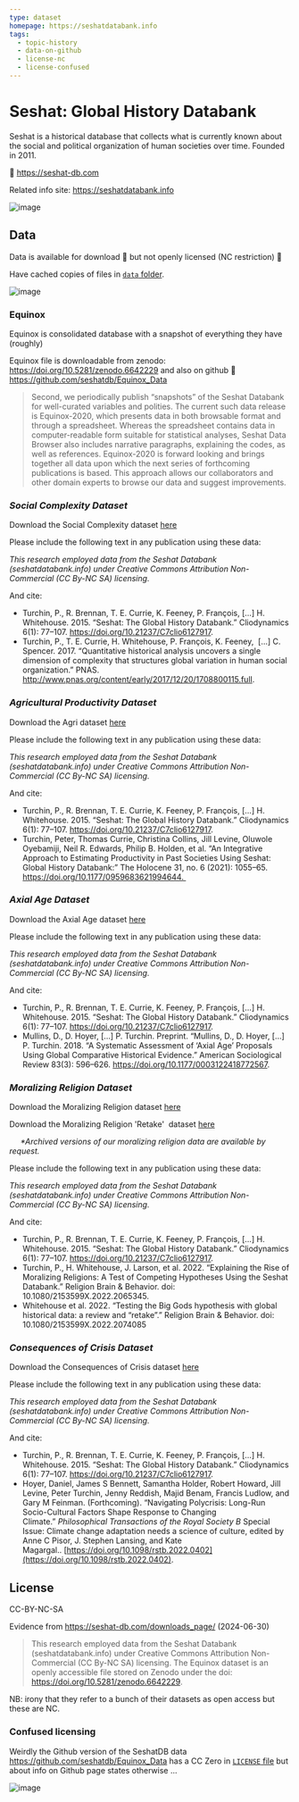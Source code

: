 ```yaml
---
type: dataset
homepage: https://seshatdatabank.info
tags:
  - topic-history
  - data-on-github
  - license-nc
  - license-confused
---
```


# Seshat: Global History Databank

Seshat is a historical database that collects what is currently known about the social and political organization of human societies over time. Founded in 2011.

🔗 https://seshat-db.com

Related info site: https://seshatdatabank.info

![image](https://github.com/datasets/seshat/assets/180658/62c4099c-9b93-4838-8045-ba2a17340d00)

## Data

Data is available for download 🎉 but not openly licensed (NC restriction) 😬

Have cached copies of files in [`data` folder](./data/).

![image](https://github.com/datasets/seshat/assets/180658/4d4c75ce-928f-40ed-b80f-f7572f669461)

### Equinox

Equinox is consolidated database with a snapshot of everything they have (roughly)

Equinox file is downloadable from zenodo: https://doi.org/10.5281/zenodo.6642229 and also on github 🎉 https://github.com/seshatdb/Equinox_Data

> Second, we periodically publish “snapshots” of the Seshat Databank for well-curated variables and polities. The current such data release is Equinox-2020, which presents data in both browsable format and through a spreadsheet. Whereas the spreadsheet contains data in computer-readable form suitable for statistical analyses, Seshat Data Browser also includes narrative paragraphs, explaining the codes, as well as references. Equinox-2020 is forward looking and brings together all data upon which the next series of forthcoming publications is based. This approach allows our collaborators and other domain experts to browse our data and suggest improvements.

### _Social Complexity Dataset_

Download the Social Complexity dataset [here](https://seshat-db.com/download_oldcsv/sc_dataset.12.2017.xlsx/)

Please include the following text in any publication using these data: 

_This research employed data from the Seshat Databank (seshatdatabank.info) under Creative Commons Attribution Non-Commercial (CC By-NC SA) licensing._

And cite: 

- Turchin, P., R. Brennan, T. E. Currie, K. Feeney, P. François, […] H. Whitehouse. 2015. “Seshat: The Global History Databank.” Cliodynamics 6(1): 77–107. https://doi.org/10.21237/C7clio6127917.
- Turchin, P., T. E. Currie, H. Whitehouse, P. François, K. Feeney,  […] C. Spencer. 2017. “Quantitative historical analysis uncovers a single dimension of complexity that structures global variation in human social organization.” PNAS. http://www.pnas.org/content/early/2017/12/20/1708800115.full.  

### _Agricultural Productivity Dataset_

Download the Agri dataset [here](https://seshat-db.com/download_oldcsv/agri_dataset.07.2020.csv/)

Please include the following text in any publication using these data: 

_This research employed data from the Seshat Databank (seshatdatabank.info) under Creative Commons Attribution Non-Commercial (CC By-NC SA) licensing._

And cite: 

- Turchin, P., R. Brennan, T. E. Currie, K. Feeney, P. François, […] H. Whitehouse. 2015. “Seshat: The Global History Databank.” Cliodynamics 6(1): 77–107. https://doi.org/10.21237/C7clio6127917.
- Turchin, Peter, Thomas Currie, Christina Collins, Jill Levine, Oluwole Oyebamiji, Neil R. Edwards, Philip B. Holden, et al. “An Integrative Approach to Estimating Productivity in Past Societies Using Seshat: Global History Databank:” The Holocene 31, no. 6 (2021): 1055–65. https://doi.org/10.1177/0959683621994644. 

### _Axial Age Dataset_

Download the Axial Age dataset [here](https://seshat-db.com/download_oldcsv/axial_dataset.05.2018.csv/)

Please include the following text in any publication using these data: 

_This research employed data from the Seshat Databank (seshatdatabank.info) under Creative Commons Attribution Non-Commercial (CC By-NC SA) licensing._

And cite: 

- Turchin, P., R. Brennan, T. E. Currie, K. Feeney, P. François, […] H. Whitehouse. 2015. “Seshat: The Global History Databank.” Cliodynamics 6(1): 77–107. https://doi.org/10.21237/C7clio6127917.
- Mullins, D., D. Hoyer, […] P. Turchin. Preprint. “Mullins, D., D. Hoyer, […] P. Turchin. 2018. “A Systematic Assessment of ‘Axial Age’ Proposals Using Global Comparative Historical Evidence.” American Sociological Review 83(3): 596–626. https://doi.org/10.1177/0003122418772567.

### _Moralizing Religion Dataset_

Download the Moralizing Religion dataset [here](https://seshat-db.com/download_oldcsv/mr_dataset.04.2021.csv/)

Download the Moralizing Religion 'Retake'  dataset [here](https://seshat-db.com/download_oldcsv/mr_replication_dataset.02.2020.csv/)

     _*Archived versions of our moralizing religion data are available by request._ 

Please include the following text in any publication using these data: 

_This research employed data from the Seshat Databank (seshatdatabank.info) under Creative Commons Attribution Non-Commercial (CC By-NC SA) licensing._

And cite: 

- Turchin, P., R. Brennan, T. E. Currie, K. Feeney, P. François, […] H. Whitehouse. 2015. “Seshat: The Global History Databank.” Cliodynamics 6(1): 77–107. https://doi.org/10.21237/C7clio6127917.
- Turchin, P., H. Whitehouse, J. Larson, et al. 2022. “Explaining the Rise of Moralizing Religions: A Test of Competing Hypotheses Using the Seshat Databank.” Religion Brain & Behavior. doi: 10.1080/2153599X.2022.2065345.
- Whitehouse et al. 2022. “Testing the Big Gods hypothesis with global historical data: a review and “retake”.” Religion Brain & Behavior. doi: 10.1080/2153599X.2022.2074085

### _Consequences of Crisis Dataset_

Download the Consequences of Crisis dataset [here](https://seshat-db.com/download_oldcsv/CrisisConsequencesData_NavigatingPolycrisis_2023.03.csv/)

Please include the following text in any publication using these data: 

_This research employed data from the Seshat Databank (seshatdatabank.info) under Creative Commons Attribution Non-Commercial (CC By-NC SA) licensing._

And cite: 

- Turchin, P., R. Brennan, T. E. Currie, K. Feeney, P. François, […] H. Whitehouse. 2015. “Seshat: The Global History Databank.” Cliodynamics 6(1): 77–107. https://doi.org/10.21237/C7clio6127917.
- Hoyer, Daniel, James S Bennett, Samantha Holder, Robert Howard, Jill Levine, Peter Turchin, Jenny Reddish, Majid Benam, Francis Ludlow, and Gary M Feinman. (Forthcoming). “Navigating Polycrisis: Long-Run Socio-Cultural Factors Shape Response to Changing Climate.” _Philosophical Transactions of the Royal Society B_ Special Issue: Climate change adaptation needs a science of culture, edited by Anne C Pisor, J. Stephen Lansing, and Kate Magargal.. [https://doi.org/10.1098/rstb.2022.0402](https://doi.org/10.1098/rstb.2022.0402).


## License

CC-BY-NC-SA

Evidence from https://seshat-db.com/downloads_page/ (2024-06-30)

> This research employed data from the Seshat Databank (seshatdatabank.info) under Creative Commons Attribution Non-Commercial (CC By-NC SA) licensing. The Equinox dataset is an openly accessible file stored on Zenodo under the doi: https://doi.org/10.5281/zenodo.6642229.

NB: irony that they refer to a bunch of their datasets as open access but these are NC.

### Confused licensing

Weirdly the Github version of the SeshatDB data https://github.com/seshatdb/Equinox_Data has a CC Zero in [`LICENSE` file](https://github.com/seshatdb/Equinox_Data/blob/ce30ebd92eccff181556861c30b29fc1db99d9b7/LICENSE) but about info on Github page states otherwise ...

![image](https://github.com/datasets/seshat/assets/180658/57a8cbb1-3fb1-4c04-af71-a90d8b2be27a)

